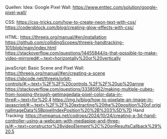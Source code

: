 Quellen:
Idea:
Google Pixel Wall: https://www.enttec.com/solution/google-pixel-wall/

CSS:
https://css-tricks.com/how-to-create-neon-text-with-css/
https://codersblock.com/blog/creating-glow-effects-with-css/

HTML:
https://threejs.org/manual/#en/installation
https://github.com/collidingScopes/threejs-handtracking-101/blob/main/index.html
https://stackoverflow.com/questions/14455844/is-that-possible-to-make-video-mirrored#:~:text=horizontally%20or%20vertically

javaScript:
Basic Scene and Pixel Wall:
https://threejs.org/manual/#en/creating-a-scene
https://sbcode.net/threejs/orbit-controls/#:~:text=%2F%2F%20controls,%2F%2F%20up%20arrow
https://stackoverflow.com/questions/33385952/making-multiple-cubes-from-looping-through-getimagedata-pixel-color-data-in-thre#:~:text=for%20,4
https://img.ly/blog/how-to-pixelate-an-image-in-javascript/#:~:text=%2F%2F%20extracting%20the%20position%20of,originalImageData%5BpixelIndexPosition%20%2B%203%5D%7D
Hand Tracking:
https://tympanus.net/codrops/2024/10/24/creating-a-3d-hand-controller-using-a-webcam-with-mediapipe-and-three-js/#:~:text=constructor%28videoElement%2C%20onResultsCallback%29%20,5
